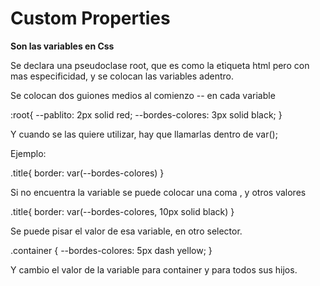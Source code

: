 # Custom Properties

**Son las variables en Css** 

Se declara una pseudoclase root, que es como la etiqueta html pero con mas especificidad, y se colocan las variables adentro.

Se colocan dos guiones medios al comienzo -- en cada variable

:root{
    --pablito: 2px solid red;
    --bordes-colores: 3px solid black;
}


Y cuando se las quiere utilizar, hay que llamarlas dentro de var();

Ejemplo:

.title{
    border: var(--bordes-colores)
}

Si no encuentra la variable se puede colocar una coma , y otros valores

.title{
    border: var(--bordes-colores, 10px solid black)
}


Se puede pisar el valor de esa variable, en otro selector.

.container {
    --bordes-colores: 5px dash yellow;
}

Y cambio el valor de la variable para container y para todos sus hijos.